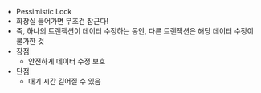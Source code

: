 - Pessimistic Lock
- 화장실 들어가면 무조건 잠근다!
- 즉, 하나의 트랜잭션이 데이터 수정하는 동안, 다른 트랜잭션은 해당 데이터 수정이 불가한 것
- 장점
	- 안전하게 데이터 수정 보호
- 단점
	- 대기 시간 길어질 수 있음